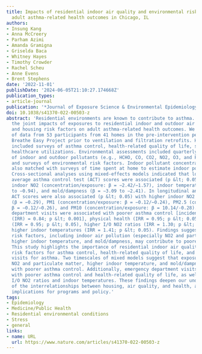 ```yaml
---
title: Impacts of residential indoor air quality and environmental risk factors on
  adult asthma-related health outcomes in Chicago, IL
authors:
- Insung Kang
- Anna McCreery
- Parham Azimi
- Amanda Gramigna
- Griselda Baca
- Whitney Hayes
- Timothy Crowder
- Rachel Scheu
- Anne Evens
- Brent Stephens
date: '2022-11-01'
publishDate: '2024-06-05T21:10:27.174668Z'
publication_types:
- article-journal
publication: '*Journal of Exposure Science & Environmental Epidemiology 2022 33:3*'
doi: 10.1038/s41370-022-00503-z
abstract: 'Residential environments are known to contribute to asthma. To examine
  the joint impacts of exposures to residential indoor and outdoor air pollutants
  and housing risk factors on adult asthma-related health outcomes. We analyzed &gt;1-year
  of data from 53 participants from 41 homes in the pre-intervention period of the
  Breathe Easy Project prior to ventilation and filtration retrofits. Health outcomes
  included surveys of asthma control, health-related quality of life, stress, and
  healthcare utilizations. Environmental assessments included quarterly measurements
  of indoor and outdoor pollutants (e.g., HCHO, CO, CO2, NO2, O3, and PM), home walk-throughs,
  and surveys of environmental risk factors. Indoor pollutant concentrations were
  also matched with surveys of time spent at home to estimate indoor pollutant exposures.
  Cross-sectional analyses using mixed-effects models indicated that lower annual
  average asthma control test (ACT) scores were associated (p &lt; 0.05) with higher
  indoor NO2 (concentration/exposure: β = −2.42/−1.57), indoor temperature (β = −1.03
  to −0.94), and mold/dampness (β = −3.09 to −2.41). In longitudinal analysis, lower
  ACT scores were also associated (p &lt; 0.05) with higher indoor NO2 concentrations
  (β = −0.29), PM1 (concentration/exposure: β = −0.12/−0.24), PM2.5 (concentration/exposure:
  β = −0.12/−0.26), and PM10 (concentration/exposure: β = 10.14/-0.28). Emergency
  department visits were associated with poorer asthma control [incidence rate ratio
  (IRR) = 0.84; p &lt; 0.001], physical health (IRR = 0.95; p &lt; 0.05), mental health
  (IRR = 0.95; p &lt; 0.05), higher I/O NO2 ratios (IRR = 1.30; p &lt; 0.05), and
  higher indoor temperatures (IRR = 1.41; p &lt; 0.05). Findings suggest that residential
  risk factors, including indoor air pollution (especially NO2 and particulate matter),
  higher indoor temperature, and mold/dampness, may contribute to poorer asthma control.
  This study highlights the importance of residential indoor air quality and environmental
  risk factors for asthma control, health-related quality of life, and emergency department
  visits for asthma. Two timescales of mixed models suggest that exposure to indoor
  NO2 and particulate matter, higher indoor temperature, and mold/dampness was associated
  with poorer asthma control. Additionally, emergency department visits were associated
  with poorer asthma control and health-related quality of life, as well as higher
  I/O NO2 ratios and indoor temperatures. These findings deepen our understanding
  of the interrelationships between housing, air quality, and health, and have important
  implications for programs and policy.'
tags:
- Epidemiology
- Medicine/Public Health
- Residential environmental conditions
- Stress
- general
links:
- name: URL
  url: https://www.nature.com/articles/s41370-022-00503-z
---
```

